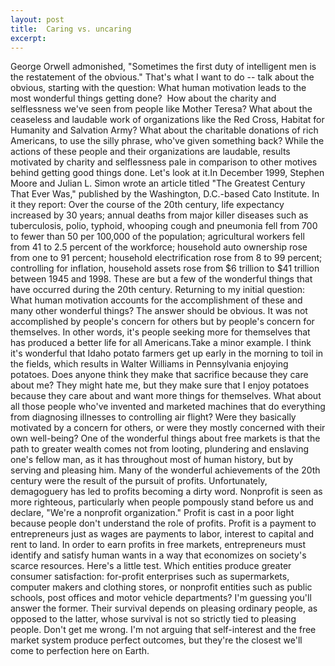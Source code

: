 ```yaml
---
layout: post
title:  Caring vs. uncaring
excerpt:
---
```












George Orwell admonished, "Sometimes the first duty of intelligent men is the restatement of the obvious." That's what I want to do -- talk about the obvious, starting with the question: What human motivation leads to the most wonderful things getting done?  How about the charity and selflessness we've seen from people like Mother Teresa? What about the ceaseless and laudable work of organizations like the Red Cross, Habitat for Humanity and Salvation Army? What about the charitable donations of rich Americans, to use the silly phrase, who've given something back? While the actions of these people and their organizations are laudable, results motivated by charity and selflessness pale in comparison to other motives behind getting good things done. Let's look at it.In December 1999, Stephen Moore and Julian L. Simon wrote an article titled "The Greatest Century That Ever Was," published by the Washington, D.C.-based Cato Institute. In it they report: Over the course of the 20th century, life expectancy increased by 30 years; annual deaths from major killer diseases such as tuberculosis, polio, typhoid, whooping cough and pneumonia fell from 700 to fewer than 50 per 100,000 of the population; agricultural workers fell from 41 to 2.5 percent of the workforce; household auto ownership rose from one to 91 percent; household electrification rose from 8 to 99 percent; controlling for inflation, household assets rose from $6 trillion to $41 trillion between 1945 and 1998. These are but a few of the wonderful things that have occurred during the 20th century. Returning to my initial question: What human motivation accounts for the accomplishment of these and many other wonderful things? The answer should be obvious. It was not accomplished by people's concern for others but by people's concern for themselves. In other words, it's people seeking more for themselves that has produced a better life for all Americans.Take a minor example. I think it's wonderful that Idaho potato farmers get up early in the morning to toil in the fields, which results in Walter Williams in Pennsylvania enjoying potatoes. Does anyone think they make that sacrifice because they care about me? They might hate me, but they make sure that I enjoy potatoes because they care about and want more things for themselves. What about all those people who've invented and marketed machines that do everything from diagnosing illnesses to controlling air flight? Were they basically motivated by a concern for others, or were they mostly concerned with their own well-being? One of the wonderful things about free markets is that the path to greater wealth comes not from looting, plundering and enslaving one's fellow man, as it has throughout most of human history, but by serving and pleasing him. Many of the wonderful achievements of the 20th century were the result of the pursuit of profits. Unfortunately, demagoguery has led to profits becoming a dirty word. Nonprofit is seen as more righteous, particularly when people pompously stand before us and declare, "We're a nonprofit organization." Profit is cast in a poor light because people don't understand the role of profits. Profit is a payment to entrepreneurs just as wages are payments to labor, interest to capital and rent to land. In order to earn profits in free markets, entrepreneurs must identify and satisfy human wants in a way that economizes on society's scarce resources. Here's a little test. Which entities produce greater consumer satisfaction: for-profit enterprises such as supermarkets, computer makers and clothing stores, or nonprofit entities such as public schools, post offices and motor vehicle departments? I'm guessing you'll answer the former. Their survival depends on pleasing ordinary people, as opposed to the latter, whose survival is not so strictly tied to pleasing people. Don't get me wrong. I'm not arguing that self-interest and the free market system produce perfect outcomes, but they're the closest we'll come to perfection here on Earth.


